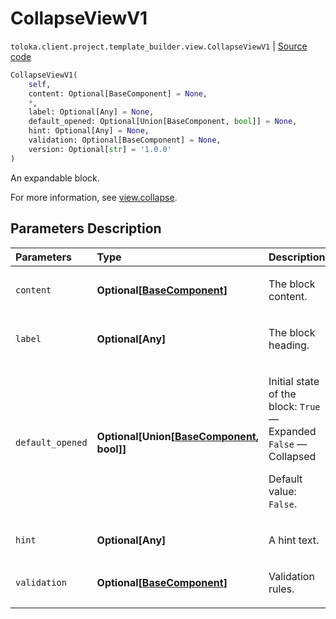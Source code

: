 # CollapseViewV1
`toloka.client.project.template_builder.view.CollapseViewV1` | [Source code](https://github.com/Toloka/toloka-kit/blob/v1.2.1/src/client/project/template_builder/view.py#L126)

```python
CollapseViewV1(
    self,
    content: Optional[BaseComponent] = None,
    *,
    label: Optional[Any] = None,
    default_opened: Optional[Union[BaseComponent, bool]] = None,
    hint: Optional[Any] = None,
    validation: Optional[BaseComponent] = None,
    version: Optional[str] = '1.0.0'
)
```

An expandable block.


For more information, see [view.collapse](https://toloka.ai/docs/template-builder/reference/view.collapse).

## Parameters Description

| Parameters | Type | Description |
| :----------| :----| :-----------|
`content`|**Optional\[[BaseComponent](toloka.client.project.template_builder.base.BaseComponent.md)\]**|<p>The block content.</p>
`label`|**Optional\[Any\]**|<p>The block heading.</p>
`default_opened`|**Optional\[Union\[[BaseComponent](toloka.client.project.template_builder.base.BaseComponent.md), bool\]\]**|<p>Initial state of the block: `True` — Expanded `False` — Collapsed</p> <p>Default value: `False`.</p>
`hint`|**Optional\[Any\]**|<p>A hint text.</p>
`validation`|**Optional\[[BaseComponent](toloka.client.project.template_builder.base.BaseComponent.md)\]**|<p>Validation rules.</p>
